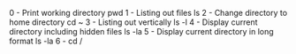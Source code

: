 0 - Print working directory pwd
1 - Listing out files ls
2 - Change directory to home directory cd ~
3 - Listing out vertically ls -l
4 - Display current directory including hidden files ls -la
5 - Display current directory in long format ls -la
6 - cd /
